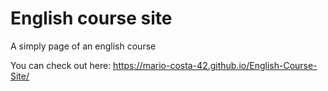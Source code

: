 # English course site
 A simply page of an english course

You can check out here: https://mario-costa-42.github.io/English-Course-Site/
